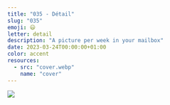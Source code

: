 ```yaml
---
title: "035 - Détail"
slug: "035"
emoji: 😃
letter: detail
description: "A picture per week in your mailbox"
date: 2023-03-24T00:00:00+01:00
color: accent
resources:
  - src: "cover.webp"
    name: "cover"
---
```

![](cover)
